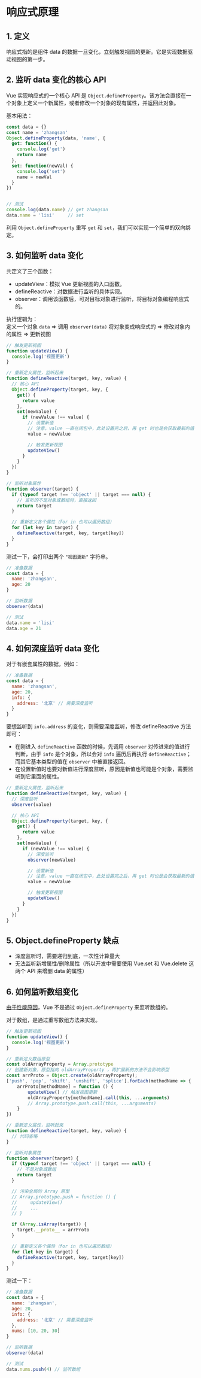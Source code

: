 # 响应式原理

## 1. 定义

响应式指的是组件 data 的数据一旦变化，立刻触发视图的更新。它是实现数据驱动视图的第一步。

## 2. 监听 data 变化的核心 API

Vue 实现响应式的一个核心 API 是 `Object.defineProperty`。该方法会直接在一个对象上定义一个新属性，或者修改一个对象的现有属性，并返回此对象。

基本用法：

```javascript
const data = {}
const name = 'zhangsan'
Object.defineProperty(data, 'name', {
  get: function() { 
    console.log('get')
    return name
  },
  set: function(newVal) {
    console.log('set')
    name = newVal
  }
})


// 测试
console.log(data.name) // get zhangsan
data.name = 'lisi'     // set
```

利用 `Object.defineProperty` 重写 `get` 和 `set`，我们可以实现一个简单的双向绑定。

## 3. 如何监听 data 变化

共定义了三个函数：

* updateView：模拟 Vue 更新视图的入口函数。
* defineReactive：对数据进行监听的具体实现。
* observer：调用该函数后，可对目标对象进行监听，将目标对象编程响应式的。

执行逻辑为：  
定义一个对象 `data` => 调用 `observer(data)` 将对象变成响应式的 => 修改对象内的属性 => 更新视图

```javascript
// 触发更新视图
function updateView() {
  console.log('视图更新')
}

// 重新定义属性，监听起来
function defineReactive(target, key, value) {
  // 核心 API
  Object.defineProperty(target, key, {
    get() {
      return value
    },
    set(newValue) {
      if (newValue !== value) {
        // 设置新值
        // 注意，value 一直在闭包中，此处设置完之后，再 get 时也是会获取最新的值
        value = newValue

        // 触发更新视图
        updateView()
      }
    }
  })
}

// 监听对象属性
function observer(target) {
  if (typeof target !== 'object' || target === null) {
    // 监听的不是对象或数组时，直接返回
    return target
  }

  // 重新定义各个属性（for in 也可以遍历数组）
  for (let key in target) {
    defineReactive(target, key, target[key])
  }
}
```

测试一下，会打印出两个 `"视图更新"` 字符串。

```javascript
// 准备数据
const data = {
  name: 'zhangsan',
  age: 20
}

// 监听数据
observer(data)

// 测试
data.name = 'lisi'
data.age = 21
```

## 4. 如何深度监听 data 变化

对于有嵌套属性的数据，例如：

```javascript
// 准备数据
const data = {
  name: 'zhangsan',
  age: 20,
  info: {
    address: '北京' // 需要深度监听
  }
}
```

要想监听到 `info.address` 的变化，则需要深度监听，修改 defineReactive 方法即可：

* 在刚进入 `defineReactive` 函数的时候，先调用 `observer` 对传进来的值进行判断，由于 `info` 是个对象，所以会对 `info` 遍历后再执行 `defineReactive`；而其它基本类型的值在 `observer` 中被直接返回。
* 在设置新值时也要对新值进行深度监听，原因是新值也可能是个对象，需要监听到它里面的属性。

```javascript {3-4,13-14}
// 重新定义属性，监听起来
function defineReactive(target, key, value) {
  // 深度监听
  observer(value)

  // 核心 API
  Object.defineProperty(target, key, {
    get() {
      return value
    },
    set(newValue) {
      if (newValue !== value) {
        // 深度监听
        observer(newValue)

        // 设置新值
        // 注意，value 一直在闭包中，此处设置完之后，再 get 时也是会获取最新的值
        value = newValue

        // 触发更新视图
        updateView()
      }
    }
  })
}
```

## 5. Object.defineProperty 缺点

* 深度监听时，需要递归到底，一次性计算量大
* 无法监听新增属性/删除属性（所以开发中需要使用 Vue.set 和 Vue.delete 这两个 API 来增删 data 的属性）

## 6. 如何监听数组变化

[由于性能原因](https://segmentfault.com/a/1190000015783546)，Vue 不是通过 `Object.defineProperty` 来监听数组的。

对于数组，是通过重写数组方法来实现。

```javascript
// 触发更新视图
function updateView() {
  console.log('视图更新')
}

// 重新定义数组原型
const oldArrayProperty = Array.prototype
// 创建新对象，原型指向 oldArrayProperty ，再扩展新的方法不会影响原型
const arrProto = Object.create(oldArrayProperty);
['push', 'pop', 'shift', 'unshift', 'splice'].forEach(methodName => {
    arrProto[methodName] = function () {
        updateView() // 触发视图更新
        oldArrayProperty[methodName].call(this, ...arguments)
        // Array.prototype.push.call(this, ...arguments)
    }
})

// 重新定义属性，监听起来
function defineReactive(target, key, value) {
  // 代码省略
}

// 监听对象属性
function observer(target) {
  if (typeof target !== 'object' || target === null) {
    // 不是对象或数组
    return target
  }

  // 污染全局的 Array 原型
  // Array.prototype.push = function () {
  //     updateView()
  //     ...
  // }

  if (Array.isArray(target)) {
    target.__proto__ = arrProto
  }

  // 重新定义各个属性（for in 也可以遍历数组）
  for (let key in target) {
    defineReactive(target, key, target[key])
  }
}
```

测试一下：

```javascript
// 准备数据
const data = {
  name: 'zhangsan',
  age: 20,
  info: {
    address: '北京' // 需要深度监听
  },
  nums: [10, 20, 30]
}

// 监听数据
observer(data)

// 测试
data.nums.push(4) // 监听数组
```
